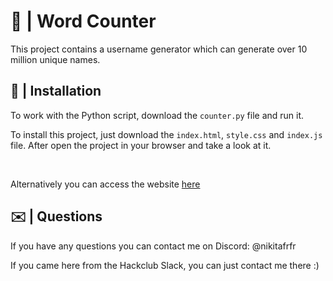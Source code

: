 # 📝 | Word Counter


This project contains a username generator which can generate over 10 million unique names.

## 💾 | Installation

To work with the Python script, download the `counter.py` file and run it. 

To install this project, just download the `index.html`, `style.css` and `index.js` file. After open the project in your browser and take a look at it.

<br>

Alternatively you can access the website [here](https://hackclub.nik-dev.eu/word-counter/)

## ✉️ | Questions

If you have any questions you can contact me on Discord: @nikitafrfr

If you came here from the Hackclub Slack, you can just contact me there :)